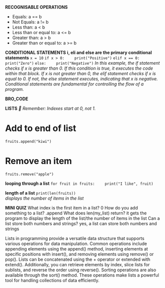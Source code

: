 **RECOGNISABLE OPERATIONS**
- Equals: a == b
- Not Equals: a != b
- Less than: a < b
- Less than or equal to: a <= b
- Greater than: a > b
- Greater than or equal to: a >= b

**CONDITIONAL STATEMENTS**
**i, eli and else are the primary conditional statements**
`x = 10`
`if x > 0:`
`    print("Positive")`
`elif x == 0:`
`    print("Zero")`
`else:`
`    print("Negative")`
*In this example, the if statement checks if x is greater than 0. If this condition is true, it executes the code within that block. If x is not greater than 0, the elif statement checks if x is equal to 0. If not, the else statement executes, indicating that x is negative. Conditional statements are fundamental for controlling the flow of a program.*

**BRO_CODE**

**LISTS**
*🧠 Remember: Indexes start at 0, not 1.*

# Add to end of list
`fruits.append("kiwi")`

# Remove an item
`fruits.remove("apple")`

**looping through a list**
`for fruit in fruits:`
`    print("I like", fruit)`

**length of a list**
`print(len(fruits))`  
*displays the number of items in the list*

**MINI QUIZ**
What index is the first item in a list?
0
How do you add something to a list?
.append
What does len(my_list) return?
it gets the program to display the length of the list/the number of items in the list
Can a list store both numbers and strings?
yes, a list can store both numbers and strings



Lists in programming provide a versatile data structure that supports various operations for data manipulation. Common operations include appending elements using the append() method, inserting elements at specific positions with insert(), and removing elements using remove() or pop(). Lists can be concatenated using the + operator or extended with extend(). Additionally, you can retrieve elements by index, slice lists for sublists, and reverse the order using reverse(). Sorting operations are also available through the sort() method. These operations make lists a powerful tool for handling collections of data efficiently.
